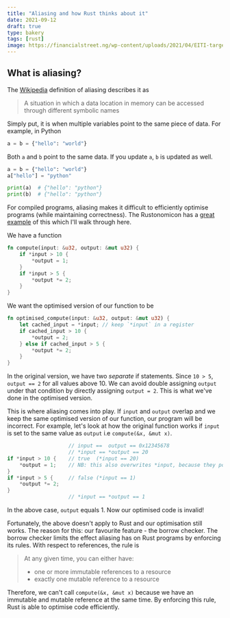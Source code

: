 ```yaml
---
title: "Aliasing and how Rust thinks about it"
date: 2021-09-12
draft: true
type: bakery
tags: [rust]
image: https://financialstreet.ng/wp-content/uploads/2021/04/EITI-targets-revenue-from-non-extractive-industry-.png
---
```


## What is aliasing?

The [Wikipedia](https://en.wikipedia.org/wiki/Aliasing_(computing)) definition of aliasing describes
it as

> A situation in which a data location in memory can be accessed through different symbolic names

Simply put, it is when multiple variables point to the same piece of data. For example, in Python

```python
a = b = {"hello": "world"}
```

Both `a` and `b` point to the same data. If you update `a`, `b` is updated as well.

```python
a = b = {"hello": "world"}
a["hello"] = "python"

print(a)  # {"hello": "python"}
print(b)  # {"hello": "python"}
```

For compiled programs, aliasing makes it difficult to efficiently optimise programs (while maintaining
correctness). The Rustonomicon has a [great example](https://doc.rust-lang.org/nomicon/aliasing.html)
of this which I'll walk through here.

We have a function

```rust
fn compute(input: &u32, output: &mut u32) {
    if *input > 10 {
        *output = 1;
    }
    if *input > 5 {
        *output *= 2;
    }
}
```

We want the optimised version of our function to be

```rust
fn optimised_compute(input: &u32, output: &mut u32) {
    let cached_input = *input; // keep `*input` in a register
    if cached_input > 10 {
        *output = 2;
    } else if cached_input > 5 {
        *output *= 2;
    }
}
```

In the original version, we have two *separate* if statements. Since `10 > 5`, `output == 2` for all
values above 10. We can avoid double assigning `output` under that condition by directly assigning
`output = 2`. This is what we've done in the optimised version.

This is where aliasing comes into play. If `input` and `output` overlap and we keep the same optimised
version of our function, our program will be incorrect. For example, let's look at how the original
function works if `input` is set to the same value as `output` i.e `compute(&x, &mut x)`.

```rust
                    // input ==  output == 0x12345678
                    // *input == *output == 20
if *input > 10 {    // true  (*input == 20)
    *output = 1;    // NB: this also overwrites *input, because they point to the same memory location
}
if *input > 5 {     // false (*input == 1)
    *output *= 2;
}
                    // *input == *output == 1
```

In the above case, `output` equals 1. Now our optimised code is invalid!

Fortunately, the above doesn't apply to Rust and our optimisation still works. The reason for this: our
favourite feature - the borrow checker. The borrow checker limits the effect aliasing has on Rust programs
by enforcing its rules. With respect to references, the rule is

> At any given time, you can either have:
>
> * one or more immutable references to a resource
> * exactly one mutable reference to a resource

Therefore, we can't call `compute(&x, &mut x)` because we have an immutable and mutable reference at
the same time. By enforcing this rule, Rust is able to optimise code efficiently.
